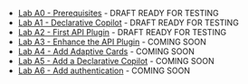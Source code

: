 - [Lab A0 - Prerequisites](/copilot-camp/pages/extend-m365-copilot/00-prerequisites) - DRAFT READY FOR TESTING
- [Lab A1 - Declarative Copilot](/copilot-camp/pages/extend-m365-copilot/01-declarative-copilot) - DRAFT READY FOR TESTING
- [Lab A2 - First API Plugin](/copilot-camp/pages/extend-m365-copilot/02-api-plugin) - DRAFT READY FOR TESTING
- [Lab A3 - Enhance the API Plugin](/copilot-camp/pages/extend-m365-copilot/03-enhance-api-plugin) - COMING SOON
- [Lab A4 - Add Adaptive Cards](/copilot-camp/pages/extend-m365-copilot/04-add-adaptive-card) - COMING SOON
- [Lab A5 - Add a Declarative Copilot](/copilot-camp/pages/extend-m365-copilot/05-add-declarative-copilot) - COMING SOON
- [Lab A6 - Add authentication](/copilot-camp/pages/extend-m365-copilot/06-add-authentication) - COMING SOON
